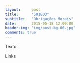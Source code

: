 ```yaml
---
layout:     post
title:      "S01E03"
subtitle:   "Obrigações Morais"
date:       2015-05-18 12:00:00
header-img: "img/post-bg-06.jpg"
comments: true
---
```


<p>Texto</p>

<p>Links</p>

